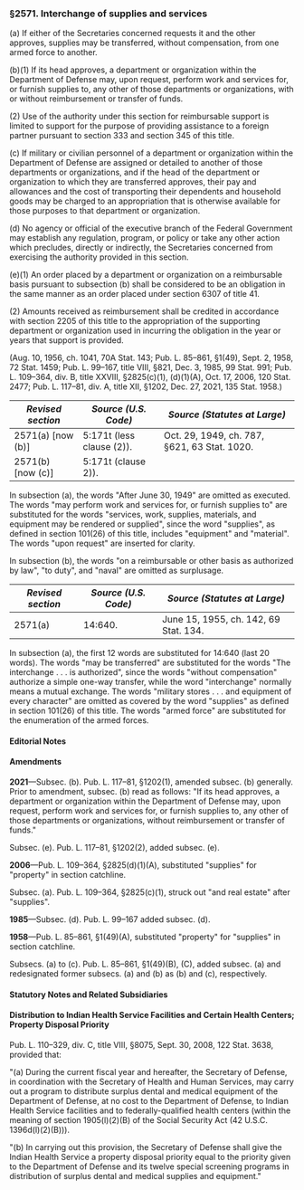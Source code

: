 ### §2571. Interchange of supplies and services ###

(a) If either of the Secretaries concerned requests it and the other approves, supplies may be transferred, without compensation, from one armed force to another.

(b)(1) If its head approves, a department or organization within the Department of Defense may, upon request, perform work and services for, or furnish supplies to, any other of those departments or organizations, with or without reimbursement or transfer of funds.

(2) Use of the authority under this section for reimbursable support is limited to support for the purpose of providing assistance to a foreign partner pursuant to section 333 and section 345 of this title.

(c) If military or civilian personnel of a department or organization within the Department of Defense are assigned or detailed to another of those departments or organizations, and if the head of the department or organization to which they are transferred approves, their pay and allowances and the cost of transporting their dependents and household goods may be charged to an appropriation that is otherwise available for those purposes to that department or organization.

(d) No agency or official of the executive branch of the Federal Government may establish any regulation, program, or policy or take any other action which precludes, directly or indirectly, the Secretaries concerned from exercising the authority provided in this section.

(e)(1) An order placed by a department or organization on a reimbursable basis pursuant to subsection (b) shall be considered to be an obligation in the same manner as an order placed under section 6307 of title 41.

(2) Amounts received as reimbursement shall be credited in accordance with section 2205 of this title to the appropriation of the supporting department or organization used in incurring the obligation in the year or years that support is provided.

(Aug. 10, 1956, ch. 1041, 70A Stat. 143; Pub. L. 85–861, §1(49), Sept. 2, 1958, 72 Stat. 1459; Pub. L. 99–167, title VIII, §821, Dec. 3, 1985, 99 Stat. 991; Pub. L. 109–364, div. B, title XXVIII, §2825(c)(1), (d)(1)(A), Oct. 17, 2006, 120 Stat. 2477; Pub. L. 117–81, div. A, title XII, §1202, Dec. 27, 2021, 135 Stat. 1958.)

|*Revised section*|  *Source (U.S. Code)*   |        *Source (Statutes at Large)*        |
|-----------------|-------------------------|--------------------------------------------|
|2571(a) [now (b)]|5:171t (less clause (2)).|Oct. 29, 1949, ch. 787, §621, 63 Stat. 1020.|
|2571(b) [now (c)]|   5:171t (clause 2)).   |                                            |

In subsection (a), the words "After June 30, 1949" are omitted as executed. The words "may perform work and services for, or furnish supplies to" are substituted for the words "services, work, supplies, materials, and equipment may be rendered or supplied", since the word "supplies", as defined in section 101(26) of this title, includes "equipment" and "material". The words "upon request" are inserted for clarity.

In subsection (b), the words "on a reimbursable or other basis as authorized by law", "to duty", and "naval" are omitted as surplusage.

|*Revised section*|*Source (U.S. Code)*|    *Source (Statutes at Large)*     |
|-----------------|--------------------|-------------------------------------|
|     2571(a)     |      14:640.       |June 15, 1955, ch. 142, 69 Stat. 134.|

In subsection (a), the first 12 words are substituted for 14:640 (last 20 words). The words "may be transferred" are substituted for the words "The interchange . . . is authorized", since the words "without compensation" authorize a simple one-way transfer, while the word "interchange" normally means a mutual exchange. The words "military stores . . . and equipment of every character" are omitted as covered by the word "supplies" as defined in section 101(26) of this title. The words "armed force" are substituted for the enumeration of the armed forces.

#### **Editorial Notes** ####

#### Amendments ####

**2021**—Subsec. (b). Pub. L. 117–81, §1202(1), amended subsec. (b) generally. Prior to amendment, subsec. (b) read as follows: "If its head approves, a department or organization within the Department of Defense may, upon request, perform work and services for, or furnish supplies to, any other of those departments or organizations, without reimbursement or transfer of funds."

Subsec. (e). Pub. L. 117–81, §1202(2), added subsec. (e).

**2006**—Pub. L. 109–364, §2825(d)(1)(A), substituted "supplies" for "property" in section catchline.

Subsec. (a). Pub. L. 109–364, §2825(c)(1), struck out "and real estate" after "supplies".

**1985**—Subsec. (d). Pub. L. 99–167 added subsec. (d).

**1958**—Pub. L. 85–861, §1(49)(A), substituted "property" for "supplies" in section catchline.

Subsecs. (a) to (c). Pub. L. 85–861, §1(49)(B), (C), added subsec. (a) and redesignated former subsecs. (a) and (b) as (b) and (c), respectively.

#### **Statutory Notes and Related Subsidiaries** ####

#### Distribution to Indian Health Service Facilities and Certain Health Centers; Property Disposal Priority ####

Pub. L. 110–329, div. C, title VIII, §8075, Sept. 30, 2008, 122 Stat. 3638, provided that:

"(a) During the current fiscal year and hereafter, the Secretary of Defense, in coordination with the Secretary of Health and Human Services, may carry out a program to distribute surplus dental and medical equipment of the Department of Defense, at no cost to the Department of Defense, to Indian Health Service facilities and to federally-qualified health centers (within the meaning of section 1905(l)(2)(B) of the Social Security Act (42 U.S.C. 1396d(l)(2)(B))).

"(b) In carrying out this provision, the Secretary of Defense shall give the Indian Health Service a property disposal priority equal to the priority given to the Department of Defense and its twelve special screening programs in distribution of surplus dental and medical supplies and equipment."